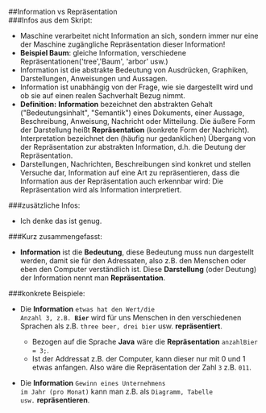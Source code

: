 ##Information vs Repräsentation  
###Infos aus dem Skript:
* Maschine verarbeitet nicht Information an sich, sondern immer nur 
eine der Maschine zugängliche Repräsentation dieser Information!
* **Beispiel Baum**: gleiche Information, verschiedene Repräsentationen('tree','Baum', 'arbor' usw.)
* Information ist die abstrakte Bedeutung von Ausdrücken, Graphiken,
Darstellungen, Anweisungen und Aussagen.
* Information ist unabhängig von der Frage, wie sie dargestellt wird
und ob sie auf einen realen Sachverhalt Bezug nimmt.
* **Definition:** **Information** bezeichnet den abstrakten Gehalt ("Bedeutungsinhalt",
"Semantik") eines Dokuments, einer Aussage, Beschreibung,
Anweisung, Nachricht oder Mitteilung. Die äußere Form der
Darstellung heißt **Repräsentation** (konkrete Form der Nachricht).
Interpretation bezeichnet den (häufig nur gedanklichen) Übergang
von der Repräsentation zur abstrakten Information, d.h. die Deutung
der Repräsentation.
* Darstellungen, Nachrichten, Beschreibungen sind konkret und
stellen Versuche dar, Information auf eine Art zu repräsentieren,
dass die Information aus der Repräsentation auch erkennbar wird:
Die Repräsentation wird als Information interpretiert.

###zusätzliche Infos:
* Ich denke das ist genug. 

###Kurz zusammengefasst:
* **Information** ist die **Bedeutung**, diese Bedeutung muss nun dargestellt werden, damit sie für den Adressaten, 
also z.B. den Menschen oder eben den Computer verständlich ist. Diese **Darstellung** (oder Deutung) der Information
nennt man **Repräsentation**. 

###konkrete Beispiele:
* Die **Information** <code>etwas hat den Wert/die Anzahl 3, z.B. **Bier**</code> wird für uns Menschen in den verschiedenen Sprachen als z.B. <code>three beer, drei bier</code> usw. **repräsentiert**.
  * Bezogen auf die Sprache **Java** wäre die **Repräsentation** <code>anzahlBier = 3;</code>.
  * Ist der Addressat z.B. der Computer, kann dieser nur mit 0 und 1 etwas anfangen. 
  Also wäre die Repräsentation der Zahl <code>3</code> z.B. <code>011</code>. 

* Die **Information** <code>Gewinn eines Unternehmens im Jahr (pro Monat)</code> kann man z.B. als <code>Diagramm, Tabelle usw.</code> **repräsentieren**.

